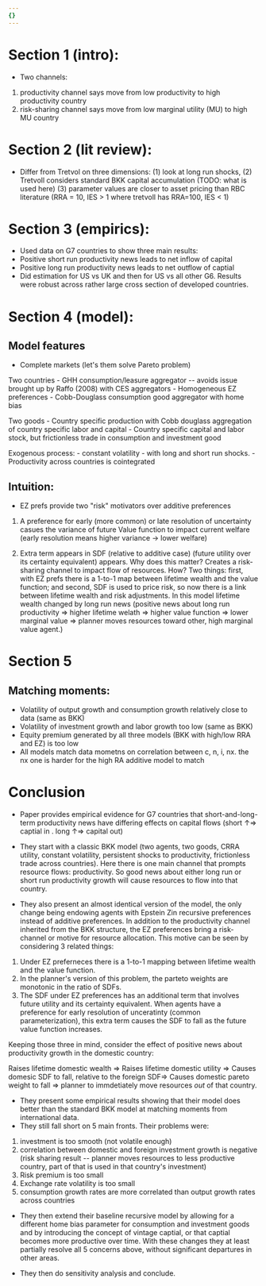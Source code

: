 ```yaml
---
{}
---
```


<h1 id="section-1-intro">Section 1 (intro):</h1>
<ul>
<li>Two channels:</li>
</ul>
<ol style="list-style-type: decimal">
<li>productivity channel says move from low productivity to high productivity country</li>
<li>risk-sharing channel says move from low marginal utility (MU) to high MU country</li>
</ol>
<h1 id="section-2-lit-review">Section 2 (lit review):</h1>
<ul>
<li>Differ from Tretvol on three dimensions: (1) look at long run shocks, (2) Tretvoll considers standard BKK capital accumulation (TODO: what is used here) (3) parameter values are closer to asset pricing than RBC literature (RRA = 10, IES &gt; 1 where tretvoll has RRA=100, IES &lt; 1)</li>
</ul>
<h1 id="section-3-empirics">Section 3 (empirics):</h1>
<ul>
<li>Used data on G7 countries to show three main results:</li>
<li>Positive short run productivity news leads to net inflow of capital</li>
<li>Positive long run productivity news leads to net outflow of captial</li>
<li>Did estimation for US vs UK and then for US vs all other G6. Results were robust across rather large cross section of developed countries.</li>
</ul>
<h1 id="section-4-model">Section 4 (model):</h1>
<h2 id="model-features">Model features</h2>
<ul>
<li>Complete markets (let's them solve Pareto problem)</li>
</ul>
<p>Two countries - GHH consumption/leasure aggregator -- avoids issue brought up by Raffo (2008) with CES aggregators - Homogeneous EZ preferences - Cobb-Douglass consumption good aggregator with home bias</p>
<p>Two goods - Country specific production with Cobb douglass aggregation of country specific labor and capital - Country specific capital and labor stock, but frictionless trade in consumption and investment good</p>
<p>Exogenous process: - constant volatility - with long and short run shocks. - Productivity across countries is cointegrated</p>
<h2 id="intuition">Intuition:</h2>
<ul>
<li>EZ prefs provide two &quot;risk&quot; motivators over additive preferences</li>
</ul>
<ol style="list-style-type: decimal">
<li><p>A preference for early (more common) or late resolution of uncertainty casues the variance of future Value function to impact current welfare (early resolution means higher variance -&gt; lower welfare)</p></li>
<li><p>Extra term appears in SDF (relative to additive case) (future utility over its certainty equivalent) appears. Why does this matter? Creates a risk-sharing channel to impact flow of resources. How? Two things: first, with EZ prefs there is a 1-to-1 map between lifetime wealth and the value function; and second, SDF is used to price risk, so now there is a link between lifetime wealth and risk adjustments. In this model lifetime wealth changed by long run news (positive news about long run productivity =&gt; higher lifetime welath =&gt; higher value function =&gt; lower marginal value =&gt; planner moves resources toward other, high marginal value agent.)</p></li>
</ol>
<h1 id="section-5">Section 5</h1>
<h2 id="matching-moments">Matching moments:</h2>
<ul>
<li>Volatility of output growth and consumption growth relatively close to data (same as BKK)</li>
<li>Volatility of investment growth and labor growth too low (same as BKK)</li>
<li>Equity premium generated by all three models (BKK with high/low RRA and EZ) is too low</li>
<li>All models match data mometns on correlation between c, n, i, nx. the nx one is harder for the high RA additive model to match</li>
</ul>
<h1 id="conclusion">Conclusion</h1>
<ul>
<li><p>Paper provides empirical evidence for G7 countries that short-and-long-term productivity news have differing effects on capital flows (short <span class="math inline">↑⇒</span> captial in . long <span class="math inline">↑⇒</span> capital out)</p></li>
<li><p>They start with a classic BKK model (two agents, two goods, CRRA utility, constant volatility, persistent shocks to productivity, frictionless trade across countries). Here there is one main channel that prompts resource flows: productivity. So good news about either long run or short run productivity growth will cause resources to flow into that country.</p></li>
<li><p>They also present an almost identical version of the model, the only change being endowing agents with Epstein Zin recursive preferences instead of additive preferences. In addition to the productivity channel inherited from the BKK structure, the EZ preferences bring a risk-channel or motive for resource allocation. This motive can be seen by considering 3 related things:</p></li>
</ul>
<ol style="list-style-type: decimal">
<li>Under EZ preferneces there is a 1-to-1 mapping between lifetime wealth and the value function.</li>
<li>In the planner's version of this problem, the parteto weights are monotonic in the ratio of SDFs.</li>
<li>The SDF under EZ preferences has an additional term that involves future utility and its certainty equivalent. When agents have a preference for early resolution of unceratinty (common parameterization), this extra term causes the SDF to fall as the future value function increases.</li>
</ol>
<p>Keeping those three in mind, consider the effect of positive news about productivity growth in the domestic country:</p>
<p>Raises lifetime domestic wealth =&gt; Raises lifetime domestic utility =&gt; Causes domesic SDF to fall, relative to the foreign SDF=&gt; Causes domestic pareto weight to fall =&gt; planner to immdetiately move resources <em>out</em> of that country.</p>
<ul>
<li>They present some empirical results showing that their model does better than the standard BKK model at matching moments from international data.</li>
<li>They still fall short on 5 main fronts. Their problems were:</li>
</ul>
<ol style="list-style-type: decimal">
<li>investment is too smooth (not volatile enough)</li>
<li>correlation between domestic and foreign investment growth is negative (risk sharing result -- planner moves resources to less productive country, part of that is used in that country's investment)</li>
<li>Risk premium is too small</li>
<li>Exchange rate volatility is too small</li>
<li>consumption growth rates are more correlated than output growth rates across countries</li>
</ol>
<ul>
<li><p>They then extend their baseline recursive model by allowing for a different home bias parameter for consumption and investment goods and by introducing the concept of vintage captial, or that captial becomes more productive over time. With these changes they at least partially resolve all 5 concerns above, without significant departures in other areas.</p></li>
<li><p>They then do sensitivity analysis and conclude.</p></li>
</ul>

